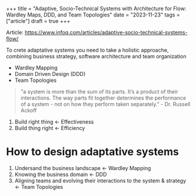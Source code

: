 +++
title = "Adaptive, Socio-Technical Systems with Architecture for Flow: Wardley Maps, DDD, and Team Topologies"
date = "2023-11-23"
tags = ["article"]
draft = true
+++

Article: https://www.infoq.com/articles/adaptive-socio-technical-systems-flow/

To crete adaptative systems you need to take a holistic approache, combining business strategy, software architecture and team organization

- Wardley Mapping
- Domain Driven Design (DDD)
- Team Topologies

> "a system is more than the sum of its parts. It’s a product of their interactions. The way parts fit together determines the performance of a system - not on how they perform taken separately." - Dr. Russell Ackoff

[](./right-thing.webp)

1. Build right thing <- Effectiveness
2. Build thing right <- Efficiency

# How to design adaptative systems

1. Undersand the business landscape <- Wardley Mapping
2. Knowing the business domain <- DDD
3. Aligning teams and evolving their interactions to the system & strategy <- Team Topologies
